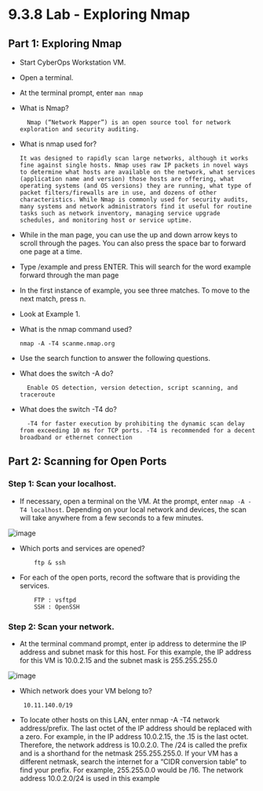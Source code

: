 # 9.3.8 Lab - Exploring Nmap

## Part 1: Exploring Nmap

* Start CyberOps Workstation VM.
* Open a terminal.
* At the terminal prompt, enter `man nmap`

* What is Nmap?

        Nmap (“Network Mapper”) is an open source tool for network exploration and security auditing. 

* What is nmap used for?

      It was designed to rapidly scan large networks, although it works fine against single hosts. Nmap uses raw IP packets in novel ways to determine what hosts are available on the network, what services (application name and version) those hosts are offering, what operating systems (and OS versions) they are running, what type of packet filters/firewalls are in use, and dozens of other characteristics. While Nmap is commonly used for security audits, many systems and network administrators find it useful for routine tasks such as network inventory, managing service upgrade schedules, and monitoring host or service uptime.

* While in the man page, you can use the up and down arrow keys to scroll through the pages. You can also press the space bar to forward one page at a time.
* Type /example and press ENTER. This will search for the word example forward through the man page
* In the first instance of example, you see three matches. To move to the next match, press n.

* Look at Example 1.

* What is the nmap command used?

      nmap -A -T4 scanme.nmap.org

* Use the search function to answer the following questions.
* What does the switch -A do?

        Enable OS detection, version detection, script scanning, and traceroute

* What does the switch -T4 do?

        -T4 for faster execution by prohibiting the dynamic scan delay from exceeding 10 ms for TCP ports. -T4 is recommended for a decent broadband or ethernet connection

## Part 2: Scanning for Open Ports

### Step 1: Scan your localhost.

* If necessary, open a terminal on the VM. At the prompt, enter `nmap -A -T4 localhost`. Depending on your local network and devices, the scan will take anywhere from a few seconds to a few minutes.

![image](https://github.com/tousif13/CISCO_CyberOps/assets/33444140/12f5a560-0a24-46d0-89e8-c5a01c0b5c65)

* Which ports and services are opened?

          ftp & ssh

* For each of the open ports, record the software that is providing the services.

          FTP : vsftpd
          SSH : OpenSSH

### Step 2: Scan your network.

*  At the terminal command prompt, enter ip address to determine the IP address and subnet mask for this host. For this example, the IP address for this VM is 10.0.2.15 and the subnet mask is 255.255.255.0

![image](https://github.com/tousif13/CISCO_CyberOps/assets/33444140/6ce6d634-0872-476c-9f4a-a9e8215094d5)

* Which network does your VM belong to?

       10.11.140.0/19

* To locate other hosts on this LAN, enter nmap -A -T4 network address/prefix. The last octet of the IP address should be replaced with a zero. For example, in the IP address 10.0.2.15, the .15 is the last octet. Therefore, the network address is 10.0.2.0. The /24 is called the prefix and is a shorthand for the netmask 255.255.255.0. If your VM has a different netmask, search the internet for a “CIDR conversion table” to find your prefix. For example, 255.255.0.0 would be /16. The network address 10.0.2.0/24 is used in this example

